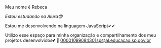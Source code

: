 Meu nome é Rebeca

*Estou estudando na Alura😎*

Estou me desenvolvendo na linguagem JavaScript✔✔

Utilizo esse espaço para minha organização e compartilhamento dos meu projetos desenvolvidos💕
💖
00001099084301sp@al.educacao.sp.gov.br
